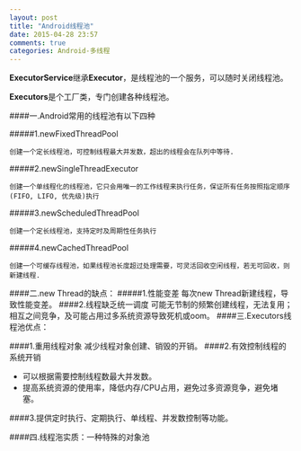 ```yaml
---
layout: post
title: "Android线程池"
date: 2015-04-28 23:57
comments: true
categories: Android-多线程
---
```


**ExecutorService**继承**Executor**，是线程池的一个服务，可以随时关闭线程池。

**Executors**是个工厂类，专门创建各种线程池。

<!--more-->

####一.Android常用的线程池有以下四种

#####1.newFixedThreadPool

	创建一个定长线程池，可控制线程最大并发数，超出的线程会在队列中等待.

#####2.newSingleThreadExecutor

	创建一个单线程化的线程池，它只会用唯一的工作线程来执行任务，保证所有任务按照指定顺序(FIFO, LIFO, 优先级)执行
	
#####3.newScheduledThreadPool

	创建一个定长线程池，支持定时及周期性任务执行
	
#####4.newCachedThreadPool

	创建一个可缓存线程池，如果线程池长度超过处理需要，可灵活回收空闲线程，若无可回收，则新建线程.
	
	
####二.new Thread的缺点：
#####1.性能变差
	每次new Thread新建线程，导致性能变差。
####2.线程缺乏统一调度
	可能无节制的频繁创建线程，无法复用；相互之间竞争，及可能占用过多系统资源导致死机或oom。
####三.Executors线程池优点：	

####1.重用线程对象
	减少线程对象创建、销毁的开销。
####2.有效控制线程的系统开销
* 可以根据需要控制线程数最大并发数。
* 提高系统资源的使用率，降低内存/CPU占用，避免过多资源竞争，避免堵塞。

####3.提供定时执行、定期执行、单线程、并发数控制等功能。

####四.线程沲实质：一种特殊的对象池


	
	
	
